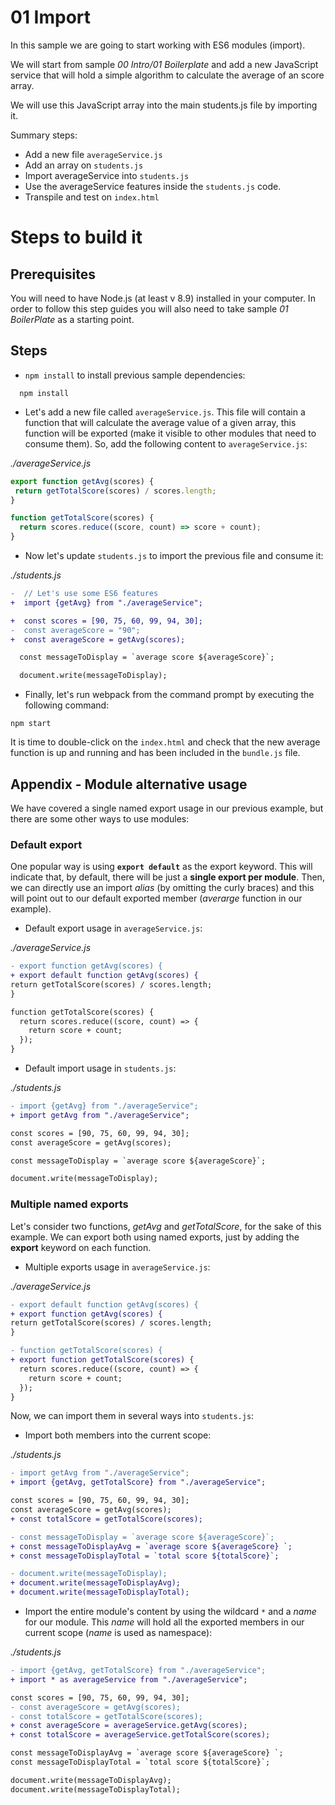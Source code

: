 # 01 Import

In this sample we are going to start working with ES6 modules (import).

We will start from sample _00 Intro/01 Boilerplate_ and add a new JavaScript service that will
hold a simple algorithm to calculate the average of an score array.

We will use this JavaScript array into the main students.js file by importing
it.

Summary steps:
 - Add a new file `averageService.js`
 - Add an array on `students.js`
 - Import averageService into `students.js`
 - Use the averageService features inside the `students.js` code.
 - Transpile and test on `index.html`


# Steps to build it

## Prerequisites

You will need to have Node.js (at least v 8.9) installed in your computer. In order to follow this step guides you will also need to take sample _01 BoilerPlate_ as a starting point.

## Steps

- `npm install` to install previous sample dependencies:

```
  npm install
```

- Let's add a new file called `averageService.js`. This file will contain a function that will calculate the average value of a given array, this function will be exported (make it visible to other modules that need to consume them). So, add the following content to `averageService.js`:

_./averageService.js_

```javascript
export function getAvg(scores) {
 return getTotalScore(scores) / scores.length;
}

function getTotalScore(scores) {
  return scores.reduce((score, count) => score + count);
}
```

- Now let's update `students.js` to import the previous file and consume it:

_./students.js_

```diff
-  // Let's use some ES6 features
+  import {getAvg} from "./averageService";

+  const scores = [90, 75, 60, 99, 94, 30];
-  const averageScore = "90";
+  const averageScore = getAvg(scores);

  const messageToDisplay = `average score ${averageScore}`;

  document.write(messageToDisplay);
```

- Finally, let's run webpack from the command prompt by executing the following command:

```
npm start
```

It is time to double-click on the `index.html` and check that the new average function is up and running and has been included in the `bundle.js` file.

## Appendix - Module alternative usage

We have covered a single named export usage in our previous example, but there are some other ways to use modules:

### Default export

One popular way is using **`export default`** as the export keyword. This will indicate that, by default, there will be just a **single export per module**. Then, we can directly use an import *alias* (by omitting the curly braces) and this will point out to our default exported member (*averarge* function in our example).

- Default export usage in `averageService.js`:

_./averageService.js_

```diff
- export function getAvg(scores) {
+ export default function getAvg(scores) {
return getTotalScore(scores) / scores.length;
}

function getTotalScore(scores) {
  return scores.reduce((score, count) => {
    return score + count;
  });
}

```

- Default import usage in `students.js`:

_./students.js_

```diff
- import {getAvg} from "./averageService";
+ import getAvg from "./averageService";

const scores = [90, 75, 60, 99, 94, 30];
const averageScore = getAvg(scores);

const messageToDisplay = `average score ${averageScore}`;

document.write(messageToDisplay);
```

### Multiple named exports

Let's consider two functions, *getAvg* and *getTotalScore*, for the sake of this example. We can export both using named exports, just by adding the **export** keyword on each function.

- Multiple exports usage in `averageService.js`:

_./averageService.js_

```diff
- export default function getAvg(scores) {
+ export function getAvg(scores) {
return getTotalScore(scores) / scores.length;
}

- function getTotalScore(scores) {
+ export function getTotalScore(scores) {
  return scores.reduce((score, count) => {
    return score + count;
  });
}
```

Now, we can import them in several ways into `students.js`:

- Import both members into the current scope:

_./students.js_

```diff
- import getAvg from "./averageService";
+ import {getAvg, getTotalScore} from "./averageService";

const scores = [90, 75, 60, 99, 94, 30];
const averageScore = getAvg(scores);
+ const totalScore = getTotalScore(scores);

- const messageToDisplay = `average score ${averageScore}`;
+ const messageToDisplayAvg = `average score ${averageScore} `;
+ const messageToDisplayTotal = `total score ${totalScore}`;

- document.write(messageToDisplay);
+ document.write(messageToDisplayAvg);
+ document.write(messageToDisplayTotal);

```  

- Import the entire module's content by using the wildcard `*` and a *name* for our module. This *name* will hold all the exported members in our current scope (*name* is used as namespace):

_./students.js_

```diff
- import {getAvg, getTotalScore} from "./averageService";
+ import * as averageService from "./averageService";

const scores = [90, 75, 60, 99, 94, 30];
- const averageScore = getAvg(scores);
- const totalScore = getTotalScore(scores);
+ const averageScore = averageService.getAvg(scores);
+ const totalScore = averageService.getTotalScore(scores);

const messageToDisplayAvg = `average score ${averageScore} `;
const messageToDisplayTotal = `total score ${totalScore}`;

document.write(messageToDisplayAvg);
document.write(messageToDisplayTotal);

```
